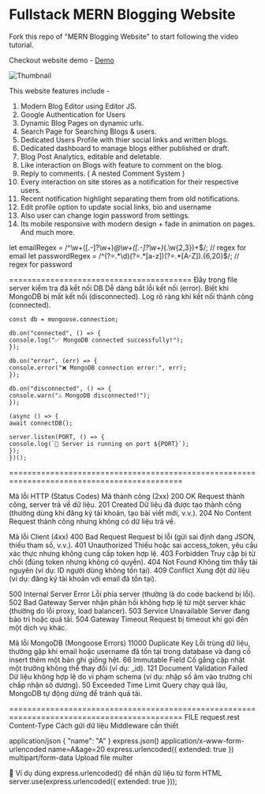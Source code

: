 # Fullstack MERN Blogging Website

Fork this repo of "MERN Blogging Website" to start following the video tutorial.

Checkout website demo - [Demo](https://youtu.be/J7BGuuuvDDk)

![Thumbnail](https://c10.patreonusercontent.com/4/patreon-media/p/post/90122909/dd5363bd03fb4a6c8fcd5d15df98e6bf/eyJ3Ijo4MjB9/1.png?token-time=1697414400&token-hash=BZ-Mzp19WnBLcCFB8LmJFDw98mpnCRGcOCt_T615miY%3D)

This website features include -

1. Modern Blog Editor using Editor JS.
2. Google Authentication for Users
3. Dynamic Blog Pages on dynamic urls.
4. Search Page for Searching Blogs & users.
5. Dedicated Users Profile with thier social links and written blogs.
6. Dedicated dashboard to manage blogs either published or draft.
7. Blog Post Analytics, editable and deletable.
8. Like interaction on Blogs with feature to comment on the blog.
9. Reply to comments. ( A nested Comment System )
10. Every interaction on site stores as a notification for their respective users.
11. Recent notification highlight separating them from old notifications.
12. Edit profile option to update social links, bio and username
13. Also user can change login password from settings.
14. Its mobile responsive with modern design + fade in animation on pages.
    And much more.



let emailRegex = /^\w+([\.-]?\w+)*@\w+([\.-]?\w+)*(\.\w{2,3})+$/; // regex for email
let passwordRegex = /^(?=.*\d)(?=.*[a-z])(?=.*[A-Z]).{6,20}$/; // regex for password    


======================================== Đây trong file server kiểm tra đã kết nối DB
Dễ dàng bắt lỗi kết nối (error).
Biết khi MongoDB bị mất kết nối (disconnected).
Log rõ ràng khi kết nối thành công (connected).

    const db = mongoose.connection;

    db.on("connected", () => {
    console.log("✅ MongoDB connected successfully!");
    });

    db.on("error", (err) => {
    console.error("❌ MongoDB connection error:", err);
    });

    db.on("disconnected", () => {
    console.warn("⚠️ MongoDB disconnected!");
    });

    (async () => {
    await connectDB();

    server.listen(PORT, () => {
    console.log(`🚀 Server is running on port ${PORT}`);
    });
    })();
============================================================================================

Mã lỗi HTTP (Status Codes)
Mã thành công (2xx)
200 OK	Request thành công, server trả về dữ liệu.
201 Created	Dữ liệu đã được tạo thành công (thường dùng khi đăng ký tài khoản, tạo bài viết mới, v.v.).
204 No Content	Request thành công nhưng không có dữ liệu trả về.

Mã lỗi Client (4xx)
400 Bad Request	Request bị lỗi (gửi sai định dạng JSON, thiếu tham số, v.v.).
401 Unauthorized	Thiếu hoặc sai access_token, yêu cầu xác thực nhưng không cung cấp token hợp lệ.
403 Forbidden	Truy cập bị từ chối (đúng token nhưng không có quyền).
404 Not Found	Không tìm thấy tài nguyên (ví dụ: ID người dùng không tồn tại).
409 Conflict	Xung đột dữ liệu (ví dụ: đăng ký tài khoản với email đã tồn tại).

500 Internal Server Error	Lỗi phía server (thường là do code backend bị lỗi).
502 Bad Gateway	Server nhận phản hồi không hợp lệ từ một server khác (thường do lỗi proxy, load balancer).
503 Service Unavailable	Server đang bảo trì hoặc quá tải.
504 Gateway Timeout	Request bị timeout khi gọi đến một dịch vụ khác.

Mã lỗi MongoDB (Mongoose Errors)
11000 Duplicate Key	Lỗi trùng dữ liệu, thường gặp khi email hoặc username đã tồn tại trong database và đang cố insert thêm một bản ghi giống hệt.
66 Immutable Field	Cố gắng cập nhật một trường không thể thay đổi (ví dụ: _id).
121 Document Validation Failed	Dữ liệu không hợp lệ do vi phạm schema (ví dụ: nhập số âm vào trường chỉ chấp nhận số dương).
50 Exceeded Time Limit	Query chạy quá lâu, MongoDB tự động dừng để tránh quá tải.

============================================================================================
FILE request.rest
Content-Type	                            Cách gửi dữ liệu	     Middleware cần thiết

application/json	                        { "name": "A" }	          express.json()
application/x-www-form-urlencoded	        name=A&age=20	                  express.urlencoded({ extended: true })
multipart/form-data	Upload file	multer

📌 Ví dụ dùng express.urlencoded() để nhận dữ liệu từ form HTML
server.use(express.urlencoded({ extended: true }));